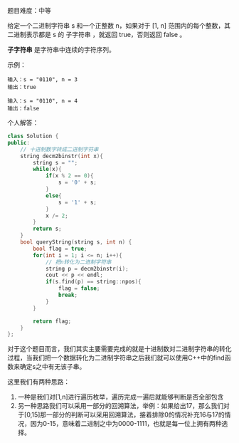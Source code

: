 
题目难度：中等

给定一个二进制字符串 s 和一个正整数 n，如果对于 [1, n] 范围内的每个整数，其二进制表示都是 s 的 子字符串 ，就返回 true，否则返回 false 。

**子字符串** 是字符串中连续的字符序列。

示例：
```
输入：s = "0110", n = 3
输出：true

输入：s = "0110", n = 4
输出：false
```

个人解答：
```C++
class Solution {
public:
    // 十进制数字转成二进制字符串
    string decm2binstr(int x){
        string s = "";
        while(x){
            if(x % 2 == 0){
                s = '0' + s;
            } 
            else{
                s = '1' + s;
            }
            x /= 2;
        }
        return s;
    }
    bool queryString(string s, int n) {
        bool flag = true;
        for(int i = 1; i <= n; i++){
            // 把n转化为二进制字符串
            string p = decm2binstr(i);
            cout << p << endl;
            if(s.find(p) == string::npos){
                flag = false;
                break;
            }
        }

        return flag;
    }
};
```

对于这个题目而言，我们其实主要需要完成的就是十进制数对二进制字符串的转化过程，当我们把一个数据转化为二进制字符串之后我们就可以使用C++中的find函数来确定s之中有无该子串。

这里我们有两种思路：
1. 一种是我们对[1,n]进行遍历枚举，遍历完成一遍后就能够判断是否全部包含
2. 另一种思路我们可以采用一部分的回溯算法，举例：如果给出17，那么我们对于[0,15]那一部分的判断可以采用回溯算法，接着排除0的情况补充16与17的情况，因为0-15，意味着二进制之中为0000-1111，也就是每一位上拥有两种选择。